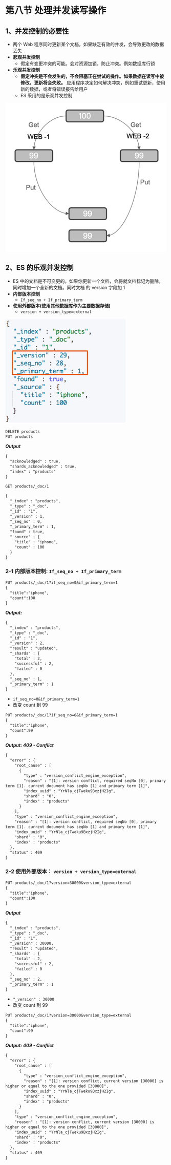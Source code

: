 # **第八节 处理并发读写操作**

## **1、并发控制的必要性**

* 两个 Web 程序同时更新某个⽂档，如果缺乏有效的并发，会导致更改的数据丢失
* **悲观并发控制**
	* 假定有变更冲突的可能。会对资源加锁，防止冲突。例如数据库⾏锁 
* **乐观并发控制**
	* **假定冲突是不会发⽣的，不会阻塞正在尝试的操作。如果数据在读写中被修改，更新将会失败。** 应⽤程序决定如何解决冲突，例如重试更新，使⽤新的数据，或者将错误报告给⽤户
	* ES 采⽤的是乐观并发控制

![Alt Image Text](../images/chap5_8_1.png "Body image") 

## **2、ES 的乐观并发控制**

* ES 中的⽂档是不可变更的。如果你更新⼀个⽂档，会将就文档标记为删除，同时增加一个全新的⽂档。同时⽂档 的 version 字段加 1
* **内部版本控制**
	* `If_seq_no + If_primary_term`
* **使⽤外部版本(使⽤其他数据库作为主要数据存储)**
	* `version + version_type=external`

![Alt Image Text](../images/chap5_8_2.png "Body image") 

```
DELETE products
PUT products
```

***Output***

```
{
  "acknowledged" : true,
  "shards_acknowledged" : true,
  "index" : "products"
}
```

```
GET products/_doc/1
```
```
{
  "_index" : "products",
  "_type" : "_doc",
  "_id" : "1",
  "_version" : 1,
  "_seq_no" : 0,
  "_primary_term" : 1,
  "found" : true,
  "_source" : {
    "title" : "iphone",
    "count" : 100
  }
}
```

### **2-1 内部版本控制:  `If_seq_no + If_primary_term`**

```
PUT products/_doc/1?if_seq_no=0&if_primary_term=1
{
  "title":"iphone",
  "count":100
}
```
***Output:***

```
{
  "_index" : "products",
  "_type" : "_doc",
  "_id" : "1",
  "_version" : 2,
  "result" : "updated",
  "_shards" : {
    "total" : 2,
    "successful" : 2,
    "failed" : 0
  },
  "_seq_no" : 1,
  "_primary_term" : 1
}
```

* `if_seq_no=0&if_primary_term=1`
* 改变 count 到 99

```
PUT products/_doc/1?if_seq_no=0&if_primary_term=1
{
  "title":"iphone",
  "count":99
}
```

***Output: 409 - Conflict***

```
{
  "error" : {
    "root_cause" : [
      {
        "type" : "version_conflict_engine_exception",
        "reason" : "[1]: version conflict, required seqNo [0], primary term [1]. current document has seqNo [1] and primary term [1]",
        "index_uuid" : "YrNla_cjTweku9BxzjH2Ig",
        "shard" : "0",
        "index" : "products"
      }
    ],
    "type" : "version_conflict_engine_exception",
    "reason" : "[1]: version conflict, required seqNo [0], primary term [1]. current document has seqNo [1] and primary term [1]",
    "index_uuid" : "YrNla_cjTweku9BxzjH2Ig",
    "shard" : "0",
    "index" : "products"
  },
  "status" : 409
}
```

### 2-2 使⽤外部版本：  `version + version_type=external`

```
PUT products/_doc/1?version=30000&version_type=external
{
  "title":"iphone",
  "count":100
}
```

***Output***

```
{
  "_index" : "products",
  "_type" : "_doc",
  "_id" : "1",
  "_version" : 30000,
  "result" : "updated",
  "_shards" : {
    "total" : 2,
    "successful" : 2,
    "failed" : 0
  },
  "_seq_no" : 2,
  "_primary_term" : 1
}
```

*  `"_version" : 30000`
* 改变 count 到 99

```
PUT products/_doc/1?version=30000&version_type=external
{
  "title":"iphone",
  "count":99
}
```
***Output: 409 - Conflict***

```
{
  "error" : {
    "root_cause" : [
      {
        "type" : "version_conflict_engine_exception",
        "reason" : "[1]: version conflict, current version [30000] is higher or equal to the one provided [30000]",
        "index_uuid" : "YrNla_cjTweku9BxzjH2Ig",
        "shard" : "0",
        "index" : "products"
      }
    ],
    "type" : "version_conflict_engine_exception",
    "reason" : "[1]: version conflict, current version [30000] is higher or equal to the one provided [30000]",
    "index_uuid" : "YrNla_cjTweku9BxzjH2Ig",
    "shard" : "0",
    "index" : "products"
  },
  "status" : 409
}

```

